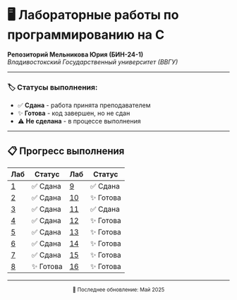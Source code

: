 # 🖥️ Лабораторные работы по программированию на C

**Репозиторий Мельникова Юрия (БИН-24-1)**  
*Владивостокский Государственный университет (ВВГУ)*

---

### 🏷️ Статусы выполнения:
- ✅ **Сдана** - работа принята преподавателем
- ✨ **Готова** - код завершен, но не сдан
- ⚠️ **Не сделана** - в процессе выполнения

---

## 📋 Прогресс выполнения

| Лаб | Статус        | Лаб | Статус        |
|-----|---------------|-----|---------------|
| [1](./labs/lab1)   | ✅ Сдана     | [9](./labs/lab9)   | ✅ Сдана    |
| [2](./labs/lab2)   | ✅ Сдана     | [10](./labs/lab10)  | ✨ Готова |
| [3](./labs/lab3)| ✅ Сдана     | [11](./labs/lab11)  | ✅ Сдана |
| [4](./labs/lab4)   | ✅ Сдана| [12](./labs/lab12)  | ✨ Готова |
| [5](./labs/lab5)   | ✅ Сдана | [13](./labs/lab13)  | ✨ Готова |
| [6](./labs/lab6)   | ✅ Сдана     | [14](./labs/lab14)  | ✨ Готова |
| [7](./labs/lab7)   |✅ Сдана    | [15](./labs/lab15)  | ✨ Готова |
| [8](./labs/lab8)   | ✨ Готова| [16](./labs/lab16)  | ✨ Готова |

---

<div align="center">
  <sub>📅 Последнее обновление: Май 2025</sub>
</div>
